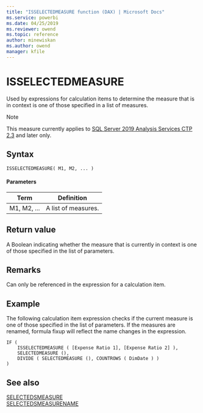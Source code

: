 ```yaml
---
title: "ISSELECTEDMEASURE function (DAX) | Microsoft Docs"
ms.service: powerbi 
ms.date: 04/25/2019
ms.reviewer: owend
ms.topic: reference
author: minewiskan
ms.author: owend
manager: kfile
---
```

# ISSELECTEDMEASURE

Used by expressions for calculation items to determine the measure that is in context is one of those specified in a list of measures. 

> [!NOTE]
> This measure currently applies to [SQL Server 2019 Analysis Services CTP 2.3](https://docs.microsoft.com/sql/sql-server/what-s-new-in-sql-server-ver15?view=sqlallproducts-allversions#calc-ctp24) and later only.
  
## Syntax  
  
```dax
ISSELECTEDMEASURE( M1, M2, ... )  
```
  
#### Parameters  
  
|Term|Definition|  
|--------|--------------|  
|M1, M2, ...|A list of measures.|  
  
## Return value  

A Boolean indicating whether the measure that is currently in context is one of those specified in the list of parameters. 

## Remarks

Can only be referenced in the expression for a calculation item. 

## Example  

The following calculation item expression checks if the current measure is one of those specified in the list of parameters. If the measures are renamed, formula fixup will reflect the name changes in the expression.
  
```dax
IF (
    ISSELECTEDMEASURE ( [Expense Ratio 1], [Expense Ratio 2] ),
    SELECTEDMEASURE (),
    DIVIDE ( SELECTEDMEASURE (), COUNTROWS ( DimDate ) )
)

```
  
## See also  
[SELECTEDSMEASURE](selectedmeasure-function-dax.md)  
[SELECTEDSMEASURENAME](selectedmeasurename-function-dax.md)   
  
